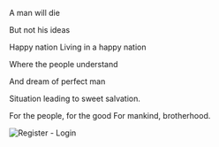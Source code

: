A man will die

But not his ideas

Happy nation
Living in a happy nation

Where the people understand

And dream of perfect man

Situation leading to sweet salvation.

For the people, for the good
For mankind, brotherhood.

![Register - Login](https://github.com/Celestialdestiny/Celestialdestiny/assets/171634769/a3147bac-d0c1-4481-80f5-3ed271b94c5e)

